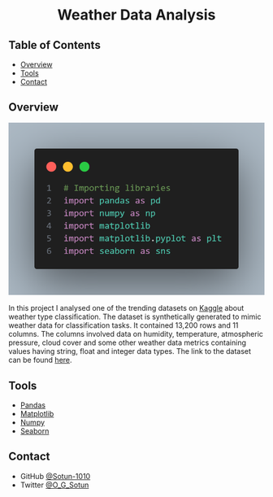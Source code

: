 <h1 align="center">Weather Data Analysis</h1>

<!-- TABLE OF CONTENTS -->

## Table of Contents

- [Overview](#overview)
- [Tools](#tools)
- [Contact](#contact)

<!-- OVERVIEW -->

## Overview

![screenshot](./Weather_Data_Images/importing_libraries.png)

In this project I analysed one of the trending datasets on [Kaggle](<https://www.kaggle.com>) about weather type classification. The dataset is synthetically generated to mimic weather data for classification tasks. It contained 13,200 rows and 11 columns. The columns involved data on humidity, temperature, atmospheric pressure, cloud cover and some other weather data metrics containing values having string, float and integer data types. The link to the dataset can be found [here](https://www.kaggle.com/datasets/nikhil7280/weather-type-classification/data).

## Tools

- [Pandas](https://pandas.pydata.org)
- [Matplotlib](https://matplotlib.org)
- [Numpy](https://numpy.org)
- [Seaborn](https://seaborn.pydata.org)

## Contact

- GitHub [@Sotun-1010](https://github.com/Sotun-1010)
- Twitter [@O_G_Sotun](https://twitter.com/O_G_Sotun?t=kRiO1YNhYKn8NJJnxTZ42A&s=03)